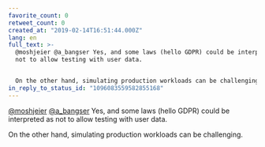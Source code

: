 ```yaml
---
favorite_count: 0
retweet_count: 0
created_at: "2019-02-14T16:51:44.000Z"
lang: en
full_text: >-
  @moshjeier @a_bangser Yes, and some laws (hello GDPR) could be interpreted as
  not to allow testing with user data.


  On the other hand, simulating production workloads can be challenging.
in_reply_to_status_id: "1096083559582855168"
---
```


[@moshjeier](https://twitter.com/moshjeier)
[@a_bangser](https://twitter.com/a_bangser) Yes, and some laws (hello GDPR)
could be interpreted as not to allow testing with user data.

On the other hand, simulating production workloads can be challenging.
